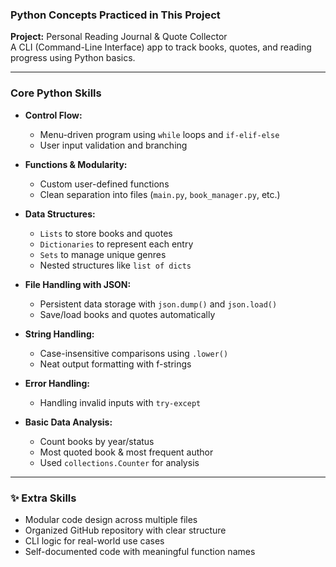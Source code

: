 ### Python Concepts Practiced in This Project

**Project:** Personal Reading Journal & Quote Collector  
A CLI (Command-Line Interface) app to track books, quotes, and reading progress using Python basics.

---

### Core Python Skills

- **Control Flow:**
  - Menu-driven program using `while` loops and `if-elif-else`
  - User input validation and branching

- **Functions & Modularity:**
  - Custom user-defined functions
  - Clean separation into files (`main.py`, `book_manager.py`, etc.)

- **Data Structures:**
  - `Lists` to store books and quotes
  - `Dictionaries` to represent each entry
  - `Sets` to manage unique genres
  - Nested structures like `list of dicts`

- **File Handling with JSON:**
  - Persistent data storage with `json.dump()` and `json.load()`
  - Save/load books and quotes automatically

- **String Handling:**
  - Case-insensitive comparisons using `.lower()`
  - Neat output formatting with f-strings

- **Error Handling:**
  - Handling invalid inputs with `try-except`

- **Basic Data Analysis:**
  - Count books by year/status
  - Most quoted book & most frequent author
  - Used `collections.Counter` for analysis

---

### ✨ Extra Skills

- Modular code design across multiple files
- Organized GitHub repository with clear structure
- CLI logic for real-world use cases
- Self-documented code with meaningful function names
